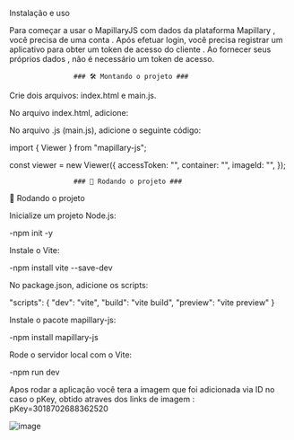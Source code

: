 Instalação e uso

Para começar a usar o MapillaryJS com dados da plataforma Mapillary , você precisa de uma conta . Após efetuar login, você precisa registrar um aplicativo para obter um token de acesso do cliente . Ao fornecer seus próprios dados , não é necessário um token de acesso.



                    ### 🛠️ Montando o projeto ###

Crie dois arquivos: index.html e main.js.

No arquivo index.html, adicione:

<link
  href="https://unpkg.com/mapillary-js@4.1.2/dist/mapillary.css"
  rel="stylesheet"
/>


No arquivo .js (main.js), adicione o seguinte código:

import { Viewer } from "mapillary-js";

const viewer = new Viewer({
  accessToken: "<your access token>",
  container: "<your HTML element ID>",
  imageId: "<your image ID for initializing the viewer>",
});


                    ### 🚀 Rodando o projeto ###

🚀 Rodando o projeto

Inicialize um projeto Node.js:

-npm init -y

Instale o Vite:

-npm install vite --save-dev


No package.json, adicione os scripts:

"scripts": {
  "dev": "vite",
  "build": "vite build",
  "preview": "vite preview"
}


Instale o pacote mapillary-js:

-npm install mapillary-js


Rode o servidor local com o Vite:

-npm run dev


Apos rodar a aplicação você tera a imagem que foi adicionada via ID no caso o pKey, obtido atraves dos links de imagem : pKey=3018702688362520

![image](https://github.com/user-attachments/assets/10a068bb-d634-434b-8c4c-fa1b5e4f7d7b)
